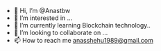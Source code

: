 - 👋 Hi, I’m @Anastbw
- 👀 I’m interested in ...
- 🌱 I’m currently learning Blockchain technology..
- 💞️ I’m looking to collaborate on ...
- 📫 How to reach me anasshehu1989@gmail.com

<!---
Anastbw/Anastbw is a ✨ special ✨ repository because its `README.md` (this file) appears on your GitHub profile.
You can click the Preview link to take a look at your changes.
--->
